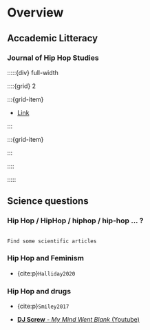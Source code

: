 # Overview

## Accademic Litteracy

### Journal of Hip Hop Studies


:::::{div} full-width

::::{grid} 2

:::{grid-item}

- [Link](https://scholarscompass.vcu.edu/jhhs/)

:::

:::{grid-item}

:::

::::

:::::




<div id="rdr-embed" data-width="100%" data-height="720" style="width:100%; max-width:1024px; border:0;"></div>



## Science questions


### Hip Hop / HipHop / hiphop / hip-hop ... ?

```{note}

Find some scientific articles 

```

### Hip Hop and Feminism

- {cite:p}`Halliday2020`



### Hip Hop and drugs

- {cite:p}`Smiley2017`

- [**DJ Screw** - *My Mind Went Blank* (Youtube)](https://www.youtube.com/watch?v=K_h55O66uf0)














<script> 
   window.rdrAsync = function() { 
     RDR.init({ 
       mapContext: "14902992", 
       datastreamHost: "datastream.bepress.com", 
       datastreamPort: "443", 
       datastreamStaticRoot: "https://assets.bepress.com/current/", 
       colorCode: "custom", 
       customColor: "FFCA38", 
       customSaturation: "0", 
       customLightness: "50", 
       institution_title: "Virginia Commonwealth University", 
       site_title: "Journal of Hip Hop Studies",  
       site_link: "https://scholarscompass.vcu.edu/jhhs", 
       instCountryCode: "us", 
       instCity: "Richmond", 
       instRegion: "Virginia", 
       instCountry: "United States", 
       origin: "https://deugz.github.io/nb-hiphop/_build/html/intro.html", 
       refreshRate: 3600000, 
       homepageMap: 0, 
       publicationMap: 1,  
       embedMap: 1, 
       largeMap: 1, 
       zoom: 2, 
       minZoom: 2, 
       stats_host: "https://resources.bepress.com", 
     }); 
   }; 
</script> 
<script src="https://assets.bepress.com/current/shared/embed/rdr.js" async="true"></script>

